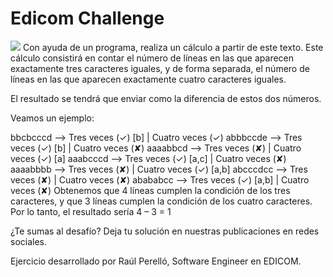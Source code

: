 # Edicom Challenge
<img src="https://careers.edicomgroup.com/wp-content/uploads/2020/03/EDICOM_sede_valencia.jpg">
Con ayuda de un programa, realiza un cálculo a partir de este texto. Este cálculo consistirá en contar el número de líneas en las que aparecen exactamente tres caracteres iguales, y de forma separada, el número de líneas en las que aparecen exactamente cuatro caracteres iguales.

El resultado se tendrá que enviar como la diferencia de estos dos números.

Veamos un ejemplo:

bbcbcccd —-> Tres veces (✓) [b] | Cuatro veces (✓)
abbbccde —-> Tres veces (✓) [b] | Cuatro veces (✘)
aaaabbcd —-> Tres veces (✘) | Cuatro veces (✓) [a]
aaabcccd —-> Tres veces (✓) [a,c] | Cuatro veces (✘)
aaaabbbb —-> Tres veces (✘) | Cuatro veces (✓) [a,b]
abcccdcc —-> Tres veces (✘) | Cuatro veces (✘)
abababcc —-> Tres veces (✓) [a,b] | Cuatro veces (✘)
Obtenemos que 4 líneas cumplen la condición de los tres caracteres, y que 3 líneas cumplen la condición de los cuatro caracteres. Por lo tanto, el resultado sería 4 – 3 = 1

¿Te sumas al desafío? Deja tu solución en nuestras publicaciones en redes sociales.

Ejercicio desarrollado por Raúl Perelló, Software Engineer en EDICOM.
